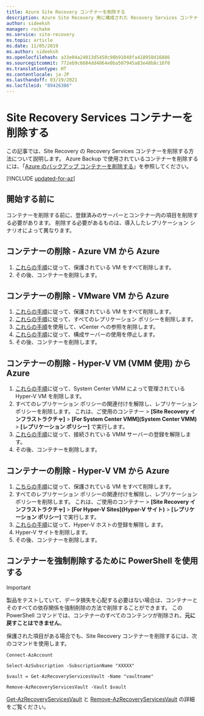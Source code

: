 ```yaml
---
title: Azure Site Recovery コンテナーを削除する
description: Azure Site Recovery 用に構成された Recovery Services コンテナーを削除する方法について説明します
author: sideeksh
manager: rochakm
ms.service: site-recovery
ms.topic: article
ms.date: 11/05/2019
ms.author: sideeksh
ms.openlocfilehash: a33e04a24013d5450c98b91048fa418958d16886
ms.sourcegitcommit: 772eb9c6684dd4864e0ba507945a83e48b8c16f0
ms.translationtype: HT
ms.contentlocale: ja-JP
ms.lasthandoff: 03/19/2021
ms.locfileid: "89426386"
---
```

# <a name="delete-a-site-recovery-services-vault"></a>Site Recovery Services コンテナーを削除する

この記事では、Site Recovery の Recovery Services コンテナーを削除する方法について説明します。 Azure Backup で使用されているコンテナーを削除するには、「[Azure のバックアップ コンテナーを削除する](../backup/backup-azure-delete-vault.md)」を参照してください。

[!INCLUDE [updated-for-az](../../includes/updated-for-az.md)]


## <a name="before-you-start"></a>開始する前に

コンテナーを削除する前に、登録済みのサーバーとコンテナー内の項目を削除する必要があります。 削除する必要があるものは、導入したレプリケーション シナリオによって異なります。 


## <a name="delete-a-vault-azure-vm-to-azure"></a>コンテナーの削除 - Azure VM から Azure

1. [これらの手順](site-recovery-manage-registration-and-protection.md#disable-protection-for-a-azure-vm-azure-to-azure)に従って、保護されている VM をすべて削除します。
2. その後、コンテナーを削除します。

## <a name="delete-a-vault-vmware-vm-to-azure"></a>コンテナーの削除 - VMware VM から Azure

1. [これらの手順](site-recovery-manage-registration-and-protection.md#disable-protection-for-a-vmware-vm-or-physical-server-vmware-to-azure)に従って、保護されている VM をすべて削除します。
2. [これらの手順](vmware-azure-set-up-replication.md#disassociate-or-delete-a-replication-policy)に従って、すべてのレプリケーション ポリシーを削除します。
3. [これらの手順](vmware-azure-manage-vcenter.md#delete-a-vcenter-server)を使用して、vCenter への参照を削除します。
4. [これらの手順](vmware-azure-manage-configuration-server.md#delete-or-unregister-a-configuration-server)に従って、構成サーバーの使用を停止します。
5. その後、コンテナーを削除します。


## <a name="delete-a-vault-hyper-v-vm-with-vmm-to-azure"></a>コンテナーの削除 - Hyper-V VM (VMM 使用) から Azure

1. [これらの手順](site-recovery-manage-registration-and-protection.md#disable-protection-for-a-hyper-v-virtual-machine-replicating-to-azure-using-the-system-center-vmm-to-azure-scenario)に従って、System Center VMM によって管理されている Hyper-V VM を削除します。
2. すべてのレプリケーション ポリシーの関連付けを解除し、レプリケーション ポリシーを削除します。 これは、ご使用のコンテナー > **[Site Recovery インフラストラクチャ]**  >  **[For System Center VMM]\(System Center VMM\)**  >  **[レプリケーション ポリシー]** で実行します。
3. [これらの手順](site-recovery-manage-registration-and-protection.md#unregister-a-vmm-server)に従って、接続されている VMM サーバーの登録を解除します。
4. その後、コンテナーを削除します。

## <a name="delete-a-vault-hyper-v-vm-to-azure"></a>コンテナーの削除 - Hyper-V VM から Azure

1. [こちらの手順](site-recovery-manage-registration-and-protection.md#disable-protection-for-a-hyper-v-virtual-machine-hyper-v-to-azure)に従って、保護されている VM をすべて削除します。
2. すべてのレプリケーション ポリシーの関連付けを解除し、レプリケーション ポリシーを削除します。 これは、ご使用のコンテナー > **[Site Recovery インフラストラクチャ]**  >  **[For Hyper-V Sites]\(Hyper-V サイト\)**  >  **[レプリケーション ポリシー]** で実行します。
3. [これらの手順](site-recovery-manage-registration-and-protection.md#unregister-a-hyper-v-host-in-a-hyper-v-site)に従って、Hyper-V ホストの登録を解除し ます。
4. Hyper-V サイトを削除します。
5. その後、コンテナーを削除します。


## <a name="use-powershell-to-force-delete-the-vault"></a>コンテナーを強制削除するために PowerShell を使用する 

> [!Important]
> 製品をテストしていて、データ損失を心配する必要はない場合は、コンテナーとそのすべての依存関係を強制削除の方法で削除することができます。
> この PowerShell コマンドでは、コンテナーのすべてのコンテンツが削除され、**元に戻すことはできません**。

保護された項目がある場合でも、Site Recovery コンテナーを削除するには、次のコマンドを使用します。

```azurepowershell
Connect-AzAccount

Select-AzSubscription -SubscriptionName "XXXXX"

$vault = Get-AzRecoveryServicesVault -Name "vaultname"

Remove-AzRecoveryServicesVault -Vault $vault
```

[Get-AzRecoveryServicesVault](/powershell/module/az.recoveryservices/get-azrecoveryservicesvault) と [Remove-AzRecoveryServicesVault](/powershell/module/az.recoveryservices/remove-azrecoveryservicesvault) の詳細をご覧ください。
